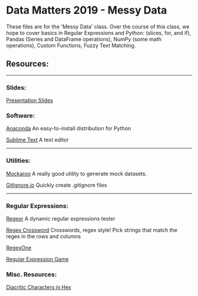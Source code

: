 # Data Matters 2019 - Messy Data
These files are for the 'Messy Data' class.
Over the course of this class, we hope to cover basics in Regular Expressions  and Python: (slices, for, and if), Pandas (Series and DataFrame operations), NumPy (some math operations), Custom Functions, Fuzzy Text Matching.

## Resources:

---

### Slides:
[Presentation Slides](https://docs.google.com/presentation/d/1NsazAOlENHT7V_nbvQUO8edVrgNfFNLQBxl6DUXBrDo/edit?usp=sharing)

### Software:
[Anaconda](https://www.anaconda.com/distribution/) An easy-to-install distribution for Python 

[Sublime Text](https://www.sublimetext.com/) A text editor

---

### Utilities:
[Mockaroo](https://mockaroo.com) A really good utility to generate mock datasets.

[GitIgnore.io](https://www.gitignore.io) Quickly create .gitignore files

---

### Regular Expressions:
[Regexr](https://regexr.com) A dynamic regular expressions tester

[Regex Crossword](https://regexcrossword.com) Crosswords, regex style! Pick strings that match the regex in the rows and columns

[RegexOne](https://regexone.com)

[Regular Expression Game](http://play.inginf.units.it/#/)

### Misc. Resources:
[Diacritic Characters in Hex](https://pjb.com.au/comp/diacritics.html)
